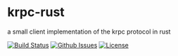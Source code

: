 # krpc-rust
a small client implementation of the krpc protocol in rust

[![Build Status](https://img.shields.io/github/actions/workflow/status/julienlopez/krpc-rust/rust.yml)](https://github.com/julienlopez/krpc-rust)
[![Github Issues](https://img.shields.io/github/issues/julienlopez/krpc-rust.svg)](http://github.com/julienlopez/krpc-rust)
[![License](https://img.shields.io/github/license/julienlopez/krpc-rust.svg)](http://github.com/julienlopez/krpc-rust)
